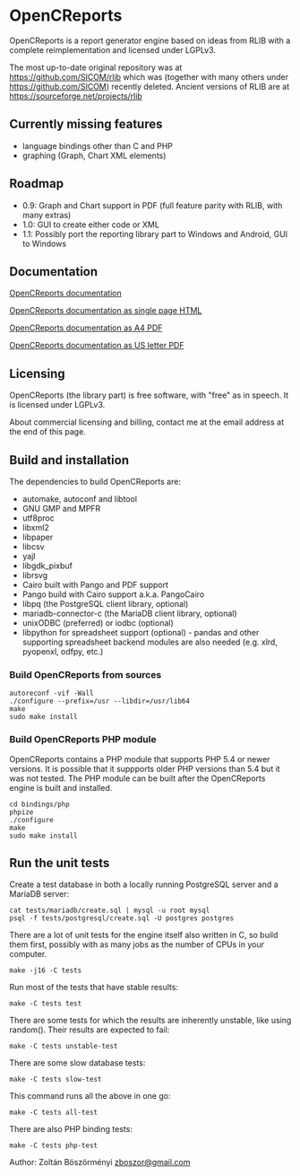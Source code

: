 # OpenCReports

OpenCReports is a report generator engine based on ideas from RLIB
with a complete reimplementation and licensed under LGPLv3.

The most up-to-date original repository was at https://github.com/SICOM/rlib
which was (together with many others under https://github.com/SICOM)
recently deleted. Ancient versions of RLIB are at https://sourceforge.net/projects/rlib

## Currently missing features

* language bindings other than C and PHP
* graphing (Graph, Chart XML elements)

## Roadmap

* 0.9: Graph and Chart support in PDF (full feature parity with RLIB, with many extras)
* 1.0: GUI to create either code or XML
* 1.1: Possibly port the reporting library part to Windows and Android, GUI to Windows

## Documentation

[OpenCReports documentation](https://zboszor.github.io/OpenCReports-docs/index.html)

[OpenCReports documentation as single page HTML](https://zboszor.github.io/OpenCReports-docs/OpenCReports.html)

[OpenCReports documentation as A4 PDF](https://zboszor.github.io/OpenCReports-A4.pdf)

[OpenCReports documentation as US letter PDF](https://zboszor.github.io/OpenCReports-US.pdf)

## Licensing

OpenCReports (the library part) is free software, with "free" as in speech.
It is licensed under LGPLv3.

About commercial licensing and billing, contact me at the email address at the end of this page.

## Build and installation

The dependencies to build OpenCReports are:

* automake, autoconf and libtool
* GNU GMP and MPFR
* utf8proc
* libxml2
* libpaper
* libcsv
* yajl
* libgdk_pixbuf
* librsvg
* Cairo built with Pango and PDF support
* Pango build with Cairo support a.k.a. PangoCairo
* libpq (the PostgreSQL client library, optional)
* mariadb-connector-c (the MariaDB client library, optional)
* unixODBC (preferred) or iodbc (optional)
* libpython for spreadsheet support (optional) - pandas and other supporting spreadsheet backend modules are also needed (e.g. xlrd, pyopenxl, odfpy, etc.)

### Build OpenCReports from sources

```
autoreconf -vif -Wall
./configure --prefix=/usr --libdir=/usr/lib64
make
sudo make install
```

### Build OpenCReports PHP module

OpenCReports contains a PHP module that supports PHP 5.4 or newer versions.
It is possible that it suppports older PHP versions than 5.4 but it
was not tested.
The PHP module can be built after the OpenCReports engine is built and installed.

```
cd bindings/php
phpize
./configure
make
sudo make install
```

## Run the unit tests

Create a test database in both a locally running PostgreSQL server and
a MariaDB server:

```
cat tests/mariadb/create.sql | mysql -u root mysql
psql -f tests/postgresql/create.sql -U postgres postgres
```

There are a lot of unit tests for the engine itself also written in C,
so build them first, possibly with as many jobs as the number of CPUs
in your computer.

```
make -j16 -C tests
```

Run most of the tests that have stable results:

```
make -C tests test
```

There are some tests for which the results are inherently unstable,
like using random(). Their results are expected to fail:

```
make -C tests unstable-test
```

There are some slow database tests:

```
make -C tests slow-test
```

This command runs all the above in one go:

```
make -C tests all-test
```

There are also PHP binding tests:

```
make -C tests php-test
```

Author: Zoltán Böszörményi <zboszor@gmail.com>
